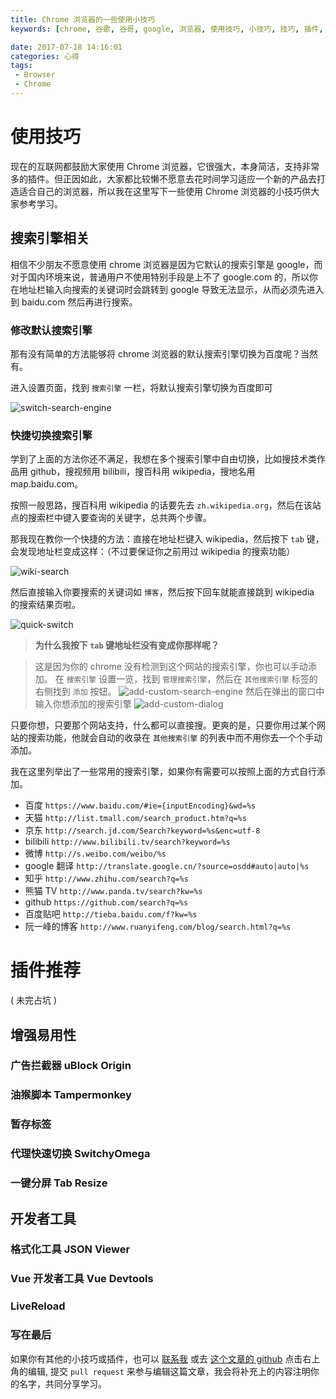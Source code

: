 ```yaml
---
title: Chrome 浏览器的一些使用小技巧
keywords: [chrome, 谷歌, 谷哥, google, 浏览器, 使用技巧, 小技巧, 技巧, 插件, 搜索引擎,默认搜索引擎,开发者工具,快速切换]

date: 2017-07-18 14:16:01
categories: 心得
tags:
 - Browser
 - Chrome
---
```


# 使用技巧

现在的互联网都鼓励大家使用 Chrome 浏览器，它很强大，本身简洁，支持非常多的插件。但正因如此，大家都比较懒不愿意去花时间学习适应一个新的产品去打造适合自己的浏览器，所以我在这里写下一些使用 Chrome 浏览器的小技巧供大家参考学习。

## 搜索引擎相关

相信不少朋友不愿意使用 chrome 浏览器是因为它默认的搜索引擎是 google，而对于国内环境来说，普通用户不使用特别手段是上不了 google.com 的，所以你在地址栏输入向搜索的关键词时会跳转到 google 导致无法显示，从而必须先进入到 baidu.com 然后再进行搜索。

### 修改默认搜索引擎

那有没有简单的方法能够将 chrome 浏览器的默认搜索引擎切换为百度呢？当然有。

进入设置页面，找到 `搜索引擎` 一栏，将默认搜索引擎切换为百度即可

![switch-search-engine](//static.mutoe.com/2017/chrome-uses-tips/switch-search-engine.png)

### 快捷切换搜索引擎

学到了上面的方法你还不满足，我想在多个搜索引擎中自由切换，比如搜技术类作品用 github，搜视频用 bilibili，搜百科用 wikipedia，搜地名用 map.baidu.com。

按照一般思路，搜百科用 wikipedia 的话要先去 `zh.wikipedia.org`，然后在该站点的搜索栏中键入要查询的关键字，总共两个步骤。

那我现在教你一个快捷的方法：直接在地址栏键入 wikipedia，然后按下 `tab` 键，会发现地址栏变成这样：（不过要保证你之前用过 wikipedia 的搜索功能）

<!-- more -->

![wiki-search](//static.mutoe.com/2017/chrome-uses-tips/wiki-search.png)

然后直接输入你要搜索的关键词如 `博客`，然后按下回车就能直接跳到 wikipedia 的搜索结果页啦。

![quick-switch](//static.mutoe.com/2017/chrome-uses-tips/quick-switch.png)

> __为什么我按下 `tab` 键地址栏没有变成你那样呢？__

> 这是因为你的 chrome 没有检测到这个网站的搜索引擎，你也可以手动添加。
> 在 `搜索引擎` 设置一览，找到 `管理搜索引擎`，然后在 `其他搜索引擎` 标签的右侧找到 `添加` 按钮。
> ![add-custom-search-engine](//static.mutoe.com/2017/chrome-uses-tips/add-custom-search-engine.png)
> 然后在弹出的窗口中输入你想添加的搜索引擎
> ![add-custom-dialog](//static.mutoe.com/2017/chrome-uses-tips/add-custom-dialog.png)

只要你想，只要那个网站支持，什么都可以直接搜。更爽的是，只要你用过某个网站的搜索功能，他就会自动的收录在 `其他搜索引擎` 的列表中而不用你去一个个手动添加。

我在这里列举出了一些常用的搜索引擎，如果你有需要可以按照上面的方式自行添加。

- 百度 `https://www.baidu.com/#ie={inputEncoding}&wd=%s`
- 天猫 `http://list.tmall.com/search_product.htm?q=%s`
- 京东 `http://search.jd.com/Search?keyword=%s&enc=utf-8`
- bilibili `http://www.bilibili.tv/search?keyword=%s`
- 微博 `http://s.weibo.com/weibo/%s`
- google 翻译 `http://translate.google.cn/?source=osdd#auto|auto|%s`
- 知乎 `http://www.zhihu.com/search?q=%s`
- 熊猫 TV `http://www.panda.tv/search?kw=%s`
- github `https://github.com/search?q=%s`
- 百度贴吧 `http://tieba.baidu.com/f?kw=%s`
- 阮一峰的博客 `http://www.ruanyifeng.com/blog/search.html?q=%s`

# 插件推荐

( 未完占坑 )

## 增强易用性

### 广告拦截器 uBlock Origin
### 油猴脚本 Tampermonkey
### 暂存标签
### 代理快速切换 SwitchyOmega
### 一键分屏 Tab Resize

## 开发者工具

### 格式化工具 JSON Viewer
### Vue 开发者工具 Vue Devtools
### LiveReload

### 写在最后

如果你有其他的小技巧或插件，也可以 [联系我](mailto:mutoe@foxmail.com) 或去 [这个文章的 github](https://github.com/mutoe/mutoe.github.io/blob/source/source/_posts/chrome-users-tips.md) 点击右上角的编辑, 提交 `pull request` 来参与编辑这篇文章，我会将补充上的内容注明你的名字，共同分享学习。
